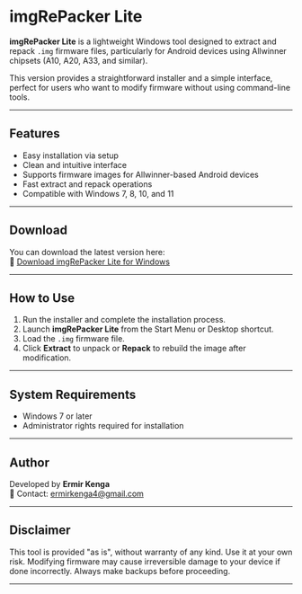# imgRePacker Lite

**imgRePacker Lite** is a lightweight Windows tool designed to extract and repack `.img` firmware files, particularly for Android devices using Allwinner chipsets (A10, A20, A33, and similar).

This version provides a straightforward installer and a simple interface, perfect for users who want to modify firmware without using command-line tools.

---

## Features

- Easy installation via setup
- Clean and intuitive interface
- Supports firmware images for Allwinner-based Android devices
- Fast extract and repack operations
- Compatible with Windows 7, 8, 10, and 11

---

## Download

You can download the latest version here:  
🔗 [Download imgRePacker Lite for Windows](https://github.com/Erikenga2/imgRePackerLite/blob/main/ImgRePackerlite_setup.exe)

---

## How to Use

1. Run the installer and complete the installation process.
2. Launch **imgRePacker Lite** from the Start Menu or Desktop shortcut.
3. Load the `.img` firmware file.
4. Click **Extract** to unpack or **Repack** to rebuild the image after modification.

---

## System Requirements

- Windows 7 or later
- Administrator rights required for installation

---

## Author

Developed by **Ermir Kenga**  
📧 Contact: [ermirkenga4@gmail.com](mailto:ermirkenga4@gmail.com)

---

## Disclaimer

This tool is provided "as is", without warranty of any kind. Use it at your own risk. Modifying firmware may cause irreversible damage to your device if done incorrectly. Always make backups before proceeding.

---
